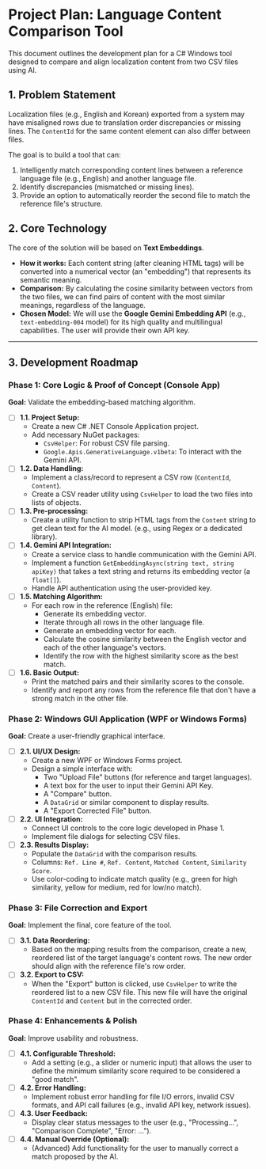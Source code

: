 # Project Plan: Language Content Comparison Tool

This document outlines the development plan for a C# Windows tool designed to compare and align localization content from two CSV files using AI.

## 1. Problem Statement

Localization files (e.g., English and Korean) exported from a system may have misaligned rows due to translation order discrepancies or missing lines. The `ContentId` for the same content element can also differ between files.

The goal is to build a tool that can:
1.  Intelligently match corresponding content lines between a reference language file (e.g., English) and another language file.
2.  Identify discrepancies (mismatched or missing lines).
3.  Provide an option to automatically reorder the second file to match the reference file's structure.

## 2. Core Technology

The core of the solution will be based on **Text Embeddings**.

-   **How it works:** Each content string (after cleaning HTML tags) will be converted into a numerical vector (an "embedding") that represents its semantic meaning.
-   **Comparison:** By calculating the cosine similarity between vectors from the two files, we can find pairs of content with the most similar meanings, regardless of the language.
-   **Chosen Model:** We will use the **Google Gemini Embedding API** (e.g., `text-embedding-004` model) for its high quality and multilingual capabilities. The user will provide their own API key.

---

## 3. Development Roadmap

### Phase 1: Core Logic & Proof of Concept (Console App)

**Goal:** Validate the embedding-based matching algorithm.

-   [ ] **1.1. Project Setup:**
    -   Create a new C# .NET Console Application project.
    -   Add necessary NuGet packages:
        -   `CsvHelper`: For robust CSV file parsing.
        -   `Google.Apis.GenerativeLanguage.v1beta`: To interact with the Gemini API.
-   [ ] **1.2. Data Handling:**
    -   Implement a class/record to represent a CSV row (`ContentId`, `Content`).
    -   Create a CSV reader utility using `CsvHelper` to load the two files into lists of objects.
-   [ ] **1.3. Pre-processing:**
    -   Create a utility function to strip HTML tags from the `Content` string to get clean text for the AI model. (e.g., using Regex or a dedicated library).
-   [ ] **1.4. Gemini API Integration:**
    -   Create a service class to handle communication with the Gemini API.
    -   Implement a function `GetEmbeddingAsync(string text, string apiKey)` that takes a text string and returns its embedding vector (a `float[]`).
    -   Handle API authentication using the user-provided key.
-   [ ] **1.5. Matching Algorithm:**
    -   For each row in the reference (English) file:
        -   Generate its embedding vector.
        -   Iterate through all rows in the other language file.
        -   Generate an embedding vector for each.
        -   Calculate the cosine similarity between the English vector and each of the other language's vectors.
        -   Identify the row with the highest similarity score as the best match.
-   [ ] **1.6. Basic Output:**
    -   Print the matched pairs and their similarity scores to the console.
    -   Identify and report any rows from the reference file that don't have a strong match in the other file.

### Phase 2: Windows GUI Application (WPF or Windows Forms)

**Goal:** Create a user-friendly graphical interface.

-   [ ] **2.1. UI/UX Design:**
    -   Create a new WPF or Windows Forms project.
    -   Design a simple interface with:
        -   Two "Upload File" buttons (for reference and target languages).
        -   A text box for the user to input their Gemini API Key.
        -   A "Compare" button.
        -   A `DataGrid` or similar component to display results.
        -   A "Export Corrected File" button.
-   [ ] **2.2. UI Integration:**
    -   Connect UI controls to the core logic developed in Phase 1.
    -   Implement file dialogs for selecting CSV files.
-   [ ] **2.3. Results Display:**
    -   Populate the `DataGrid` with the comparison results.
    -   Columns: `Ref. Line #`, `Ref. Content`, `Matched Content`, `Similarity Score`.
    -   Use color-coding to indicate match quality (e.g., green for high similarity, yellow for medium, red for low/no match).

### Phase 3: File Correction and Export

**Goal:** Implement the final, core feature of the tool.

-   [ ] **3.1. Data Reordering:**
    -   Based on the mapping results from the comparison, create a new, reordered list of the target language's content rows. The new order should align with the reference file's row order.
-   [ ] **3.2. Export to CSV:**
    -   When the "Export" button is clicked, use `CsvHelper` to write the reordered list to a new CSV file. This new file will have the original `ContentId` and `Content` but in the corrected order.

### Phase 4: Enhancements & Polish

**Goal:** Improve usability and robustness.

-   [ ] **4.1. Configurable Threshold:**
    -   Add a setting (e.g., a slider or numeric input) that allows the user to define the minimum similarity score required to be considered a "good match".
-   [ ] **4.2. Error Handling:**
    -   Implement robust error handling for file I/O errors, invalid CSV formats, and API call failures (e.g., invalid API key, network issues).
-   [ ] **4.3. User Feedback:**
    -   Display clear status messages to the user (e.g., "Processing...", "Comparison Complete", "Error: ...").
-   [ ] **4.4. Manual Override (Optional):**
    -   (Advanced) Add functionality for the user to manually correct a match proposed by the AI. 